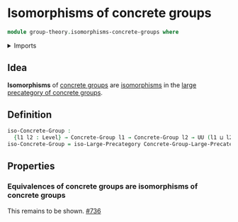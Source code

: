 # Isomorphisms of concrete groups

```agda
module group-theory.isomorphisms-concrete-groups where
```

<details><summary>Imports</summary>

```agda
open import category-theory.isomorphisms-of-objects-large-precategories

open import foundation.universe-levels

open import group-theory.concrete-groups
open import group-theory.precategory-of-concrete-groups
```

</details>

## Idea

**Isomorphisms** of [concrete groups](group-theory.concrete-groups.md) are
[isomorphisms](category-theory.isomorphisms-of-objects-large-precategories.md)
in the
[large precategory of concrete groups](group-theory.precategory-of-concrete-groups.md).

## Definition

```agda
iso-Concrete-Group :
  {l1 l2 : Level} → Concrete-Group l1 → Concrete-Group l2 → UU (l1 ⊔ l2)
iso-Concrete-Group = iso-Large-Precategory Concrete-Group-Large-Precategory
```

## Properties

### Equivalences of concrete groups are isomorphisms of concrete groups

This remains to be shown.
[#736](https://github.com/UniMath/agda-unimath/issues/736)
